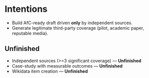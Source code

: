 # Intentions
- Build AfC-ready draft driven **only** by independent sources.
- Generate legitimate third-party coverage (pilot, academic paper, reputable media).

## Unfinished
- Independent sources (>=3 significant coverage) — **Unfinished**
- Case-study with measurable outcomes — **Unfinished**
- Wikidata item creation — **Unfinished**